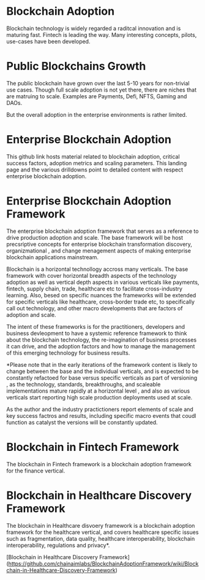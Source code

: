 # Blockchain Adoption

Blockchain technology is widely regarded a raditcal innovation and is maturing fast. Fintech is leading the way. Many interesting concepts, pilots, use-cases have been developed. 

# Public Blockchains Growth

The public blockchain have grown over the last 5-10 years for non-trivial use cases. Though full scale adoption is not yet there, there are niches that are matruing to scale. 
Examples are Payments, Defi, NFTS, Gaming and DAOs. 

But the overall adoption in the enterprise environments is rather limited. 

# Enterprise Blockchain Adoption 

This github link hosts material related to blockchain adoption, critical success factors, adoption metrics and scaling parameters. This landing page and the various drilldowns point to detailed 
content with respect enterprise blockchain adoption.

# Enterprise Blockchain Adoption Framework 

The enterprise blockchain adoption framework that serves as a reference to drive production adoption and scale. The base framework will be host precsriptive concepts for enterprise blockchain
transformation discovery, organizmational , and change menagement aspects of making enterprise blockchain applications mainstream.

Blockchain is a horizontal technollogy accross many verticals. The base framework with cover horizontal breadth aspects of the technology adoption as well as vertical depth aspects in various
verticals like payments, fintech, supply chain, trade, healthcare etc to facilitate cross-industry learning. Also, besed on specific nuances  the frameworks will be extended for specific 
verticals like healthcare, cross-border trade etc, to specifically call out technology, and other macro developments that are factors of adoption and scale. 

The intent of these frameworks is for the practitioners, developers and business devleopment to have a systemic reference framework to think about the blockchain technology, the
re-imagination of business processes it can drive, and the adoption factors and how to manage the management of this emerging technology for business results.

*Please note that in the early iterations of the framework content is likely to change between the base and the individual verticals, and is expected to be constantly refactoed for base 
versus specific verticals  as part of versioning , as the technology, standards, breakthroughs, and scaleable implementations mature rapidly at a horizontal level , and also as various
verticals start reporting high scale production deployments used at scale.

As the author and the industry practictioners report elements of scale and key success factros and results, including specific macro events that coudl function as catalyst the versions
will be constantly updated.

# Blockchain in Fintech Framework

The blockchain in Fintech framework is a blockchain adoption framework for the finance vertical.

# Blockchain in Healthcare Discovery Framework

The blockchain in Healthcare disvoery framework is a blockchain adoption framework for the healthcare vertical, and covers healthcare specific issues such as fragmentation, data quality,
healthcare interoperability, blockchain interoperability, regulations and privacy*.

[Blockchain in Healthcare Discovery Framework] (https://github.com/chainaimlabs/BlockchainAdoptionFramework/wiki/Blockchain-in-Healthcare-Discovery-Framework)











